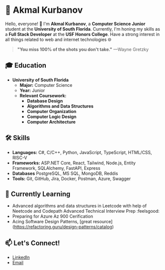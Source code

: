 # 🚀 Akmal Kurbanov

Hello, everyone! 👋 I'm **Akmal Kurbanov**, a **Computer Science Junior** student at the **University of South Florida**. Currently, I'm honing my skills as a **Full Stack Developer** at the **USF Honors College**. Have a strong interest in all things related to web and internet technologies :globe_with_meridians: 

> **"You miss 100% of the shots you don't take."** —Wayne Gretzky


## 🎓 Education
- **University of South Florida**
  - **Major:** Computer Science
  - **Year:** Junior
  - **Relevant Coursework:**
    - **Database Design**
    - **Algorithms and Data Structures**
    - **Computer Organization**
    - **Computer Logic Design**
    - **Computer Architecture**
      
## 🛠️ Skills
- **Languages:** C#, C/C++, Python, JavaScript, TypeScript, HTML/CSS, RISC-V
- **Frameworks:** ASP.NET Core, React, Tailwind, Node.js, Entity Framework, SQLAlchemy, FastAPI, Express
- **Databases** PostgreSQL, MS SQL, MongoDB, Reddis
- **Tools:** Git, GitHub, Jira,  Docker, Postman, Azure, Swagger

## 🌱 Currently Learning
- Advanced algorithms and data structures in Leetcode with help of Neetcode and Codepath Advanced Technical Interview Prep :feelsgood: 
- Preparing for Azure Az 900 Cerification
- Acing Software Design Patterns, [great resource] (https://refactoring.guru/design-patterns/catalog)

## 📫 Let's Connect!
- [LinkedIn](https://www.linkedin.com/in/akmal-kurbanov)
- [Email](mailto:akmaltampa@gmail.com)
